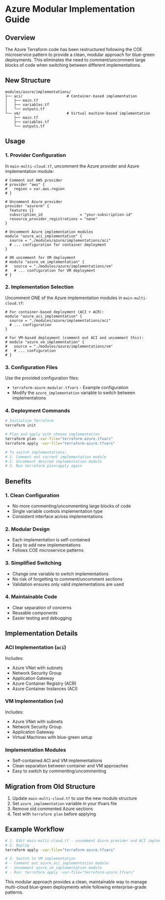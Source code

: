 # Azure Modular Implementation Guide

## Overview

The Azure Terraform code has been restructured following the COE microservice pattern to provide a clean, modular approach for blue-green deployments. This eliminates the need to comment/uncomment large blocks of code when switching between different implementations.

## New Structure

```
modules/azure/implementations/
├── aci/                    # Container-based implementation
│   ├── main.tf
│   ├── variables.tf
│   └── outputs.tf
└── vm/                     # Virtual machine-based implementation
    ├── main.tf
    ├── variables.tf
    └── outputs.tf
```

## Usage

### 1. Provider Configuration

In `main-multi-cloud.tf`, uncomment the Azure provider and Azure implementation module:

```hcl
# Comment out AWS provider
# provider "aws" {
#   region = var.aws.region
# }

# Uncomment Azure provider
provider "azurerm" {
  features {}
  subscription_id                 = "your-subscription-id"
  resource_provider_registrations = "none"
}

# Uncomment Azure implementation modules
module "azure_aci_implementation" {
  source = "./modules/azure/implementations/aci"
  # ... configuration for container deployment
}

# OR uncomment for VM deployment
# module "azure_vm_implementation" {
#   source = "./modules/azure/implementations/vm"
#   # ... configuration for VM deployment
# }
```

### 2. Implementation Selection

Uncomment ONE of the Azure implementation modules in `main-multi-cloud.tf`:

```hcl
# For container-based deployment (ACI + ACR):
module "azure_aci_implementation" {
  source = "./modules/azure/implementations/aci"
  # ... configuration
}

# For VM-based deployment (comment out ACI and uncomment this):
# module "azure_vm_implementation" {
#   source = "./modules/azure/implementations/vm"
#   # ... configuration
# }
```

### 3. Configuration Files

Use the provided configuration files:

- `terraform-azure-modular.tfvars` - Example configuration
- Modify the `azure_implementation` variable to switch between implementations

### 4. Deployment Commands

```bash
# Initialize Terraform
terraform init

# Plan and apply with chosen implementation
terraform plan -var-file="terraform-azure.tfvars"
terraform apply -var-file="terraform-azure.tfvars"

# To switch implementations:
# 1. Comment out current implementation module
# 2. Uncomment desired implementation module
# 3. Run terraform plan/apply again
```

## Benefits

### 1. Clean Configuration
- No more commenting/uncommenting large blocks of code
- Single variable controls implementation type
- Consistent interface across implementations

### 2. Modular Design
- Each implementation is self-contained
- Easy to add new implementations
- Follows COE microservice patterns

### 3. Simplified Switching
- Change one variable to switch implementations
- No risk of forgetting to comment/uncomment sections
- Validation ensures only valid implementations are used

### 4. Maintainable Code
- Clear separation of concerns
- Reusable components
- Easier testing and debugging

## Implementation Details

### ACI Implementation (`aci`)
Includes:
- Azure VNet with subnets
- Network Security Group
- Application Gateway
- Azure Container Registry (ACR)
- Azure Container Instances (ACI)

### VM Implementation (`vm`)
Includes:
- Azure VNet with subnets
- Network Security Group
- Application Gateway
- Virtual Machines with blue-green setup

### Implementation Modules
- Self-contained ACI and VM implementations
- Clean separation between container and VM approaches
- Easy to switch by commenting/uncommenting

## Migration from Old Structure

1. Update `main-multi-cloud.tf` to use the new module structure
2. Set `azure_implementation` variable in your tfvars file
3. Remove old commented Azure sections
4. Test with `terraform plan` before applying

## Example Workflow

```bash
# 1. Edit main-multi-cloud.tf - uncomment Azure provider and ACI implementation
# 2. Deploy
terraform apply -var-file="terraform-azure.tfvars"

# 3. Switch to VM implementation
# - Comment out azure_aci_implementation module
# - Uncomment azure_vm_implementation module
# - Run: terraform apply -var-file="terraform-azure.tfvars"
```

This modular approach provides a clean, maintainable way to manage multi-cloud blue-green deployments while following enterprise-grade patterns.